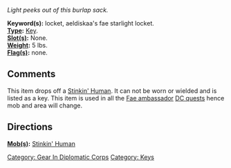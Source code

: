 *Light peeks out of this burlap sack.*

**Keyword(s):** locket, aeldiskaa's fae starlight locket.  
**[Type](:Category:_Object_Types.md "wikilink"):**
[Key](:Category:Keys.md "wikilink").  
**[Slot(s)](Object_Slots.md "wikilink"):** None.  
**[Weight](Object_Weight.md "wikilink"):** 5 lbs.  
**[Flag(s)](:Category:_Object_Flags.md "wikilink"):** none.  

## Comments

This item drops off a [Stinkin' Human](Stinkin'_Human "wikilink"). It
can not be worn or wielded and is listed as a key. This item is used in
all the [Fae ambassador](Aeldiskaa.md "wikilink") [DC
quests](Diplomatic_Corps.md "wikilink") hence mob and area will change.

## Directions

**[Mob(s)](:Category:_Mobs.md "wikilink"):** [Stinkin'
Human](Stinkin'_Human "wikilink")  

[Category: Gear In Diplomatic
Corps](Category:_Gear_In_Diplomatic_Corps "wikilink") [Category:
Keys](Category:_Keys "wikilink")
